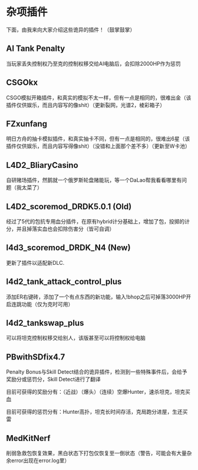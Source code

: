 # 杂项插件
下面，由我来向大家介绍这些诡异的插件！（鼓掌鼓掌）

## AI Tank Penalty
当玩家丢失控制权乃至克的控制权移交给AI电脑后，会扣除2000HP作为惩罚

## CSGOkx
CSGO模拟开箱插件，和真实的模拟不太一样，但有一点是相同的，很难出金（该插件仅供娱乐，而且内容写的像shit）（更新裂网，光谱2，棱彩箱子）

## FZxunfang
明日方舟的抽卡模拟插件，和真实抽卡不同，但有一点是相同的，很难出6星（该插件仅供娱乐，而且内容写得像shit）（没错和上面那个差不多）（更新至W卡池）

## L4D2_BliaryCasino
自研赌场插件，然鹅就一个俄罗斯轮盘赌能玩，等一个DaLao帮我看看哪里有问题（我太菜了）

## L4D2_scoremod_DRDK5.0.1 (Old)
经过了5代的包抗专用血分插件，在原有hybrid计分基础上，增加了包，投掷的计分，并且掉落实血也会扣除伤害分（皆可自调）

## l4d3_scoremod_DRDK_N4 (New)
更新了插件以适配新DLC.

## l4d2_tank_attack_control_plus
添加ER右键砖，添加了一个有点东西的新功能，输入!bhop之后可掉落3000HP开启连跳功能（仅为克时可用）

## l4d2_tankswap_plus
可以将坦克控制权移交给别人，该版甚至可以将控制权给电脑

## PBwithSDfix4.7
Penalty Bonus与Skill Detect结合的诡异插件，检测到一些特殊事件后，会给予奖励分或惩罚分，Skill Detect进行了翻译

目前可获得的奖励分有：（近战）（爆头）（连续）空爆Hunter，速杀坦克，坦克买血

目前可获得的惩罚分有：Hunter高扑，坦克长时间存活，克局跑分进屋，生还买雷

## MedKitNerf
削弱急救包恢复效果，黑白状态下打包仅恢复至一倒状态（警告，可能会有大量杂余error出现在error.log里）
